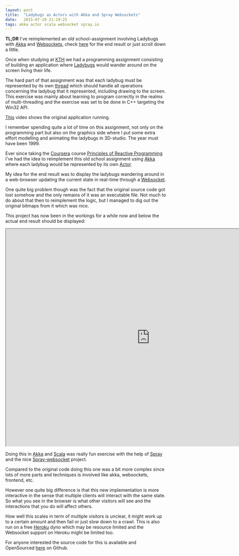```yaml
---
layout: post
title:  "Ladybugs as Actors with Akka and Spray Websockets"
date:   2015-07-10 21:19:25
tags: akka actor scala websocket spray.io
---
```


**TL;DR** I've reimplemented an old school-assignment involving Ladybugs with
[Akka](http://akka.io/) and [Websockets](http://en.wikipedia.org/wiki/WebSocket),
check [here](http://ladybugs.herokuapp.com) for the end result or just scroll down a little.

Once when studying at [KTH](http://www.kth.se/) we had a programming assignment consisting of building an
application where [Ladybugs](http://en.wikipedia.org/wiki/Coccinellidae) would wander around on the screen
living their life.

The hard part of that assignment was that each ladybug must be represented by its own
[thread](http://en.wikipedia.org/wiki/Thread_(computing)) which should handle all operations concerning the
ladybug that it represented, including drawing to the screen.
This exercise was mainly about learning to program correctly in the realms of multi-threading and the exercise
was set to be done in C++ targeting the Win32 API.

[This](https://youtu.be/mhjmqMw9Lnc) video shows the original application running.

I remember spending quite a lot of time on this assignment, not only on the programming part but also on the
graphics side where I put some extra effort modelling and animating the ladybugs in 3D-studio.
The year must have been 1999.

Ever since taking the [Coursera](https://www.coursera.org/) course
[Principles of Reactive Programming](https://www.coursera.org/course/reactive) I've had the idea to reimplement
this old school assignment using [Akka](http://akka.io/) where each ladybug would be represented by its own
[Actor](http://en.wikipedia.org/wiki/Actor_model).

My idea for the end result was to display the ladybugs wandering around in a web-browser updating the current
state in real-time through a [Websocket](http://en.wikipedia.org/wiki/WebSocket).

One quite big problem though was the fact that the original source code got lost somehow and the only remains
of it was an executable file. Not much to do about that then to reimplement the logic, but I managed to dig out
the original bitmaps from it which was nice.

This project has now been in the workings for a while now and below the actual end result should be displayed:

<iframe src="http://ladybugs.herokuapp.com/?inline=true" width="900" height="680"></iframe>

Doing this in [Akka](http://akka.io/) and [Scala](http://www.scala-lang.org/) was really fun exercise
with the help of [Spray](http://spray.io/) and the nice
[Spray-websocket](https://github.com/wandoulabs/spray-websocket) project.

Compared to the original code doing this one was a bit more complex since lots of more parts and techniques
is involved like akka, websockets, frontend, etc.

However one quite big difference is that this new implementation is more interactive in the sense that multiple
clients will interact with the same state. So what you see in the browser is what other visitors will
see and the interactions that you do will affect others.

How well this scales in term of multiple visitors is unclear, it might work up to a certain amount
and then fail or just slow down to a crawl.
This is also run on a free [Heroku](https://www.heroku.com/) dyno which may be resource limited
and the Websocket support on Heroku might be limited too.

For anyone interested the source code for this is available and OpenSourced
[here](https://github.com/bwestlin) on Github.